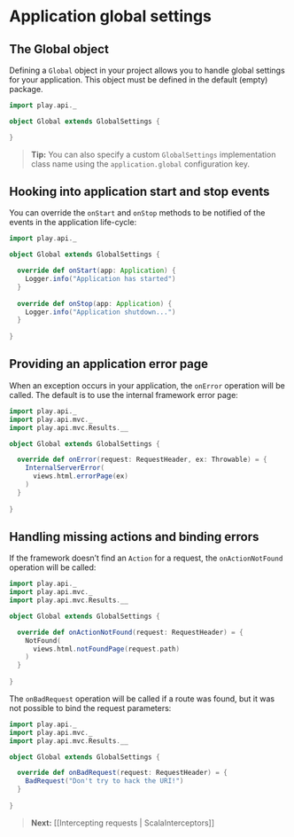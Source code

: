 # Application global settings

## The Global object

Defining a `Global` object in your project allows you to handle global settings for your application. This object must be defined in the default (empty) package.

```scala
import play.api._

object Global extends GlobalSettings {

}
```

> **Tip:** You can also specify a custom `GlobalSettings` implementation class name using the `application.global` configuration key.

## Hooking into application start and stop events

You can override the `onStart` and `onStop` methods to be notified of the events in the application life-cycle:

```scala
import play.api._

object Global extends GlobalSettings {

  override def onStart(app: Application) {
    Logger.info("Application has started")
  }  
  
  override def onStop(app: Application) {
    Logger.info("Application shutdown...")
  }  
    
}
```

## Providing an application error page

When an exception occurs in your application, the `onError` operation will be called. The default is to use the internal framework error page:

```scala
import play.api._
import play.api.mvc._
import play.api.mvc.Results.__

object Global extends GlobalSettings {

  override def onError(request: RequestHeader, ex: Throwable) = {
    InternalServerError(
      views.html.errorPage(ex)
    )
  }  
    
}
```

## Handling missing actions and binding errors

If the framework doesn’t find an `Action` for a request, the `onActionNotFound` operation will be called:

```scala
import play.api._
import play.api.mvc._
import play.api.mvc.Results.__

object Global extends GlobalSettings {

  override def onActionNotFound(request: RequestHeader) = {
    NotFound(
      views.html.notFoundPage(request.path)
    )
  }  
    
}
```

The `onBadRequest` operation will be called if a route was found, but it was not possible to bind the request parameters:

```scala
import play.api._
import play.api.mvc._
import play.api.mvc.Results.__

object Global extends GlobalSettings {

  override def onBadRequest(request: RequestHeader) = {
    BadRequest("Don't try to hack the URI!")
  }  
    
}
```

> **Next:** [[Intercepting requests | ScalaInterceptors]]